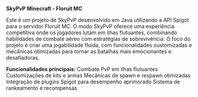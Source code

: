 **SkyPvP Minecraft - Floruit MC**

Este é um projeto de SkyPvP desenvolvido em Java utilizando a API Spigot para o servidor Floruit MC. O modo SkyPvP oferece uma experiência competitiva onde os jogadores lutam em ilhas flutuantes, combinando habilidades de combate aéreo com estratégias de sobrevivência. O foco do projeto é criar uma jogabilidade fluida, com funcionalidades customizadas e mecânicas otimizadas para tornar as batalhas mais emocionantes e desafiadoras.

**Funcionalidades principais:**
Combate PvP em ilhas flutuantes
Customizações de kits e armas
Mecânicas de spawn e respawn otimizadas
Integração de plugins Spigot para desempenho aprimorado
Sistema de rankeamento e recompensas
